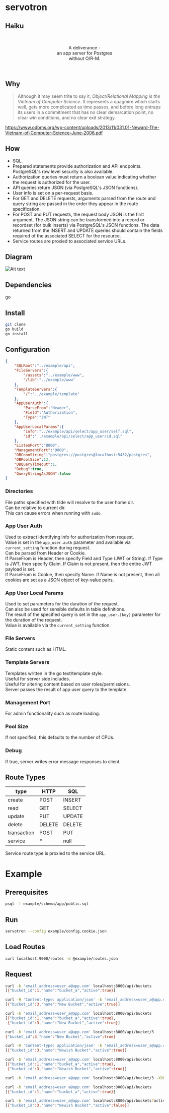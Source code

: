 # servotron

## Haiku
<br/>
<p align="center">
A deliverance -<br/>
an app server for Postgres<br/>
without O/R-M.
</p>
<br/>

## Why
>Although it may seem trite to say it, <i>Object/Relational Mapping is the Vietnam of Computer Science</i>. It represents a quagmire which starts well, gets more complicated as time passes, and before long entraps its users in a commitment that has no clear demarcation point, no clear win conditions, and no clear exit strategy.

https://www.odbms.org/wp-content/uploads/2013/11/031.01-Neward-The-Vietnam-of-Computer-Science-June-2006.pdf

## How
  * SQL.
  * Prepared statements provide authorization and API endpoints. PostgreSQL's row level security is also available.
  * Authorization queries must return a boolean value indicating whether the request is authorized for the user.
  * API queries return JSON (via PostgreSQL's JSON functions).
  * User info is set on a per-request basis.
  * For GET and DELETE requests, arguments parsed from the route and query string are passed in the order they appear in the route specification.
  * For POST and PUT requests, the request body JSON is the first argument. The JSON string can be transformed into a record or recordset (for bulk inserts) via PostgreSQL's JSON functions. The data returned from the INSERT and UPDATE queries should contain the fields required of the associated SELECT for the resource.
  * Service routes are proxied to associated service URLs.

## Diagram

![Alt text](doc/img/ServotronFlow.png "ServotronFlow")

## Dependencies
go

## Install
```bash
git clone
go build
go install
```

## Configuration
```json
{
    "SQLRoot":"../example/api",
    "FileServers":{
        "/assets":"../example/www",
        "/lib":"../example/www"
    },
    "TemplateServers":{
        "/":"../example/template"
    },
    "AppUserAuth":{
        "ParseFrom":"Header",
        "Field":"Authorization",
        "Type":"JWT"
    },
    "AppUserLocalParams":{
        "info":"../example/api/select/app_user/self.sql",
        "id":"../example/api/select/app_user/id.sql"
    },
    "ListenPort":"8000",
    "ManagementPort":"9000",
    "DBConnString":"postgres://postgres@localhost:5432/postgres",
    "DBPoolSize":12,
    "DBQueryTimeout":1,
    "Debug":true,
    "QueryStringAsJSON":false
}
```
### Directories
File paths specified with tilde will resolve to the user home dir.\
Can be relative to current dir.\
This can cause errors when running with `sudo`.

### App User Auth
Used to extract identifying info for authorization from request.\
Value is set in the `app_user.auth` parameter and available via `current_setting` function during request.\
Can be parsed from Header or Cookie.\
If ParseFrom is Header, then specify Field and Type (JWT or String). If Type is JWT, then specify Claim. If Claim is not present, then the entire JWT payload is set.\
If ParseFrom is Cookie, then specify Name. If Name is not present, then all cookies are set as a JSON object of key-value pairs.

### App User Local Params
Used to set parameters for the duration of the request.\
Can also be used for sensible defaults in table definitions.\
The result of the specified query is set in the `app_user.[key]` parameter for the duration of the request.\
Value is available via the `current_setting` function.

### File Servers
Static content such as HTML.

### Template Servers
Templates written in the go text/template style.\
Useful for server side includes.\
Useful for altering content based on user roles/permissions.\
Server passes the result of app user query to the template.

### Management Port
For admin functionality such as route loading.

### Pool Size
If not specified, this defaults to the number of CPUs.

### Debug
If true, server writes error message responses to client.

## Route Types
type|HTTP|SQL
----|----|---
create|POST|INSERT
read|GET|SELECT
update|PUT|UPDATE
delete|DELETE|DELETE
transaction|POST|PUT|DELETE|TRANSACTION
service|*|null

Service route type is proxied to the service URL.

# Example

## Prerequisites
```bash
psql -f example/schema/app/public.sql
```

## Run
```bash
servotron --config example/config.cookie.json
```

## Load Routes
```bash
curl localhost:9000/routes -d @example/routes.json
```

## Request
```bash
curl -b 'email_address=user_a@app.com' localhost:8000/api/buckets
[{"bucket_id":1,"name":"bucket_a","active":true}]

curl -H 'Content-type: application/json' -b 'email_address=user_a@app.com' localhost:8000/api/bucket -XPOST -d '[{"name":"New Bucket"}]'
[{"bucket_id":3,"name":"New Bucket","active":true}]

curl -b 'email_address=user_a@app.com' localhost:8000/api/buckets
[{"bucket_id":1,"name":"bucket_a","active":true},
 {"bucket_id":3,"name":"New Bucket","active":true}]

curl -b 'email_address=user_a@app.com' localhost:8000/api/bucket/3
{"bucket_id":3,"name":"New Bucket","active":true}

curl -H 'Content-type: application/json' -b 'email_address=user_a@app.com' localhost:8000/api/bucket -XPUT -d '{"bucket_id":3,"name":"Newish Bucket"}'
[{"bucket_id":3,"name":"Newish Bucket","active":true}]

curl -b 'email_address=user_a@app.com' localhost:8000/api/buckets
[{"bucket_id":1,"name":"bucket_a","active":true},
 {"bucket_id":3,"name":"Newish Bucket","active":true}]

curl -b 'email_address=user_a@app.com' localhost:8000/api/bucket/3 -XDELETE

curl -b 'email_address=user_a@app.com' localhost:8000/api/buckets
[{"bucket_id":1,"name":"bucket_a","active":true}]

curl -b 'email_address=user_a@app.com' localhost:8000/api/buckets?active=false
[{"bucket_id":3,"name":"Newish Bucket","active":false}]
```

